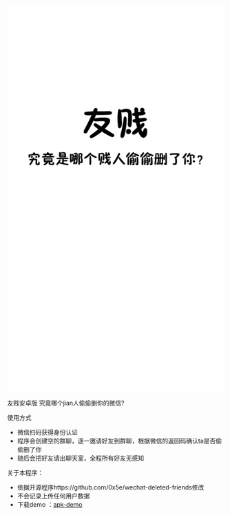 ![image](https://github.com/diaochunmeng/iFriendIdentification/blob/master/demo/launch.png)


友贱安卓版 究竟哪个jian人偷偷删你的微信?

使用方式
* 微信扫码获得身份认证
* 程序会创建空的群聊，逐一邀请好友到群聊，根据微信的返回码确认ta是否偷偷删了你
* 随后会把好友请出聊天室，全程所有好友无感知


关于本程序：
* 依据开源程序https://github.com/0x5e/wechat-deleted-friends修改
* 不会记录上传任何用户数据
* 下载demo ：[apk-demo](https://github.com/diaochunmeng/iFriendIdentification/master/youjian.apk)